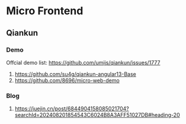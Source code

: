 # Micro Frontend

## Qiankun

### Demo

Offcial demo list: https://github.com/umijs/qiankun/issues/1777

1. https://github.com/su4g/qiankun-angular13-Base
2. https://github.com/8696/micro-web-demo

### Blog

1. https://juejin.cn/post/6844904158085021704?searchId=202408201854543C6024B8A3AFF51027DB#heading-20

